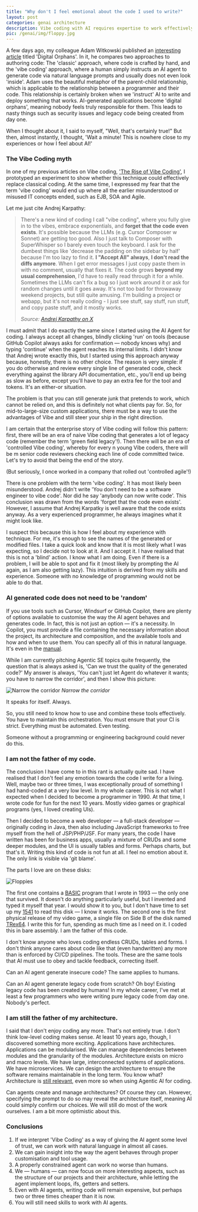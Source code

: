 ```yaml
---
title: "Why don't I feel emotional about the code I used to write?"
layout: post
categories: genai architecture
description: Vibe coding with AI requires expertise to work effectively. You can't just let agents run wild—you must narrow the corridor with proper constraints, architecture, and automation.
pic: /genai/img/floppy.jpg
---
```


A few days ago, my colleague Adam Witkowski published an [interesting article][adam] titled 'Digital Orphans'. In it, he compares two approaches to authoring code: The 'classic' approach, where code is crafted by hand, and the 'vibe coding' approach, where a human simply instructs an AI agent to generate code via natural language prompts and usually does not even look 'inside'. Adam uses the beautiful metaphor of the parent-child relationship, which is applicable to the relationship between a programmer and their code. This relationship is certainly broken when we 'instruct' AI to write and deploy something that works. AI-generated applications become 'digital orphans', meaning nobody feels truly responsible for them. This leads to nasty things such as security issues and legacy code being created from day one.

When I thought about it, I said to myself, "Well, that's certainly true!" But then, almost instantly, I thought, 'Wait a minute! This is nowhere close to my experiences or how I feel about AI!'

### The Vibe Coding myth

In one of my previous articles on Vibe coding, ['The Rise of Vibe Coding'][the-rise], I prototyped an experiment to show whether this technique could effectively replace classical coding. At the same time, I expressed my fear that the term 'vibe coding' would end up where all the earlier misunderstood or misused IT concepts ended, such as EJB, SOA and Agile.

Let me just cite Andrej Karpathy:

> There's a new kind of coding I call "vibe coding", where you fully give in to the vibes, embrace exponentials, and **forget that the code even exists**. It's possible because the LLMs (e.g. Cursor Composer w Sonnet) are getting too good. Also I just talk to Composer with SuperWhisper so I barely even touch the keyboard. I ask for the dumbest things like 'decrease the padding on the sidebar by half' because I'm too lazy to find it. **I "Accept All" always**, **I don't read the diffs anymore**. When I get error messages I just copy paste them in with no comment, usually that fixes it. The code grows **beyond my usual comprehension**, I'd have to really read through it for a while. Sometimes the LLMs can't fix a bug so I just work around it or ask for random changes until it goes away. It's not too bad for throwaway weekend projects, but still quite amusing. I'm building a project or webapp, but it's not really coding - I just see stuff, say stuff, run stuff, and copy paste stuff, and it mostly works.
>
> *Source: [Andrej Karpathy on X][karpathy]*

I must admit that I do exactly the same since I started using the AI Agent for coding. I always accept all changes, blindly clicking 'run' on tools (because GitHub Copilot always asks for confirmation — nobody knows why) and typing 'continue' when the agent reaches its internal limits. I didn't know that Andrej wrote exactly this, but I started using this approach anyway because, honestly, there is no other choice. The reason is very simple: if you do otherwise and review every single line of generated code, check everything against the library API documentation, etc., you'll end up being as slow as before, except you'll have to pay an extra fee for the tool and tokens. It's an either-or situation.

The problem is that you can still generate junk that pretends to work, which cannot be relied on, and this is definitely not what clients pay for. So, for mid-to-large-size custom applications, there must be a way to use the advantages of Vibe and still steer your ship in the right direction.

I am certain that the enterprise story of Vibe coding will follow this pattern: first, there will be an era of naive Vibe coding that generates a lot of legacy code (remember the term 'green field legacy'!). Then there will be an era of 'controlled Vibe coding', whereby for every n young Vibe coders, there will be m senior code reviewers checking each line of code committed twice. Let's try to avoid that being the end of the story.

(But seriously, I once worked in a company that rolled out 'controlled agile'!)

There is one problem with the term 'vibe coding'. It has most likely been misunderstood. Andrej didn't write 'You don't need to be a software engineer to vibe code'. Nor did he say 'anybody can now write code'. This conclusion was drawn from the words 'forget that the code even exists'. However, I assume that Andrej Karpatky is well aware that the code exists anyway. As a very experienced programmer, he always imagines what it might look like.

I suspect this because this is how I feel about my experience with technique. For me, it's enough to see the names of the generated or modified files. I take a quick look and know that it is most likely what I was expecting, so I decide not to look at it. And I accept it. I have realised that this is not a 'blind' action. I know what I am doing. Even if there is a problem, I will be able to spot and fix it (most likely by prompting the AI again, as I am also getting lazy). This intuition is derived from my skills and experience. Someone with no knowledge of programming would not be able to do that.

### AI generated code does not need to be 'random'

If you use tools such as Cursor, Windsurf or GitHub Copilot, there are plenty of options available to customise the way the AI agent behaves and generates code. In fact, this is not just an option — it's a necessity. In Copilot, you must provide a file containing the necessary information about the project, its architecture and composition, and the available tools and how and when to use them. You can specify all of this in natural language. It's even in the [manual][instructions].

While I am currently pitching Agentic SE topics quite frequently, the question that is always asked is, 'Can we trust the quality of the generated code?' My answer is always, 'You can't just let Agent do whatever it wants; you have to narrow the corridor', and then I show this picture:

![Narrow the corridor](/genai/img/narrow-the-corridor.excalidraw.png)
*Narrow the corridor*

It speaks for itself. Always.

So, you still need to know how to use and combine these tools effectively. You have to maintain this orchestration. You must ensure that your CI is strict. Everything must be automated. Even testing.

Someone without a programming or engineering background could never do this.

### I am not the father of my code.

The conclusion I have come to in this rant is actually quite sad. I have realised that I don't feel any emotion towards the code I write for a living. Well, maybe two or three times, I was exceptionally proud of something I had hand-coded at a very low level. In my whole career. This is not what I expected when I decided to become a programmer in 1990. At that time, I wrote code for fun for the next 10 years. Mostly video games or graphical programs (yes, I loved creating UIs).

Then I decided to become a web developer — a full-stack developer — originally coding in Java, then also including JavaScript frameworks to free myself from the hell of JSP/PHP/JSF. For many years, the code I have written has been for business apps, usually a mixture of CRUDs and some deeper modules, and the UI is usually tables and forms. Perhaps charts, but that's it. Writing this kind of code is not fun at all. I feel no emotion about it. The only link is visible via 'git blame'.

The parts I love are on these disks:

![Floppies](/genai/img/floppy.jpg)

The first one contains a [BASIC][basic] program that I wrote in 1993 — the only one that survived. It doesn't do anything particularly useful, but I invented and typed it myself that year. I would show it to you, but I don't have time to set up my [1541][1541] to read this disk — I know it works. The second one is the first physical release of my video game, a single file on Side B of the disk named [TRex64][trex]. I write this for fun, spending as much time as I need on it. I coded this in bare assembly. I am the father of this code.

I don't know anyone who loves coding endless CRUDs, tables and forms. I don't think anyone cares about code like that (even handwritten) any more than is enforced by CI/CD pipelines. The tools. These are the same tools that AI must use to obey and tackle feedback, correcting itself.

Can an AI agent generate insecure code? The same applies to humans.

Can an AI agent generate legacy code from scratch? Oh boy! Existing legacy code has been created by humans! In my whole career, I've met at least a few programmers who were writing pure legacy code from day one. Nobody's perfect.

### I am still the father of my architecture.

I said that I don't enjoy coding any more. That's not entirely true. I don't think low-level coding makes sense. At least 10 years ago, though, I discovered something more exciting. Applications have architectures. Applications can be modularised. We can manage dependencies between modules and the granularity of the modules. Architecture exists on micro and macro levels. We have large, interconnected systems of applications. We have microservices. We can design the architecture to ensure the software remains maintainable in the long term. You know what? Architecture is [still relevant](significance-of-architecture), even more so when using Agentic AI for coding.

Can agents create and manage architectures? Of course they can. However, specifying the prompt to do so may reveal the architecture itself, meaning AI could simply confirm our choices. We will still do most of the work ourselves. I am a bit more optimistic about this.

### Conclusions

1. If we interpret 'Vibe Coding' as a way of giving the AI agent some level of trust, we can work with natural language in almost all cases.
2. We can gain insight into the way the agent behaves through proper customisation and tool usage.
3. A properly constrained agent can work no worse than humans.
4. We — humans — can now focus on more interesting aspects, such as the structure of our projects and their architecture, while letting the agent implement loops, ifs, getters and setters.
5. Even with AI agents, writing code will remain expensive, but perhaps two or three times cheaper than it is now.
6. You will still need skills to work with AI agents.

[adam]: https://www.linkedin.com/pulse/digital-orphans-adam-witkowski-r17ef/?trackingId=4OfhmobARbyeKlfo9Y6qQQ%3D%3D
[the-rise]: the-rise-of-vibe-coding
[karpathy]: https://x.com/karpathy/status/1886192184808149383?t=7EBkBxJuW-5De2hqxso_jA&s=03
[instructions]: https://docs.github.com/en/enterprise-cloud@latest/copilot/concepts/prompting/response-customization
[basic]: https://en.wikipedia.org/wiki/Microsoft_BASIC
[1541]: https://en.wikipedia.org/wiki/Commodore_1541
[trex]: https://maciejmalecki.itch.io/trex64
